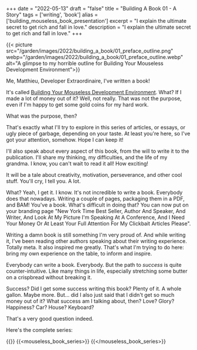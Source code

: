 +++
date = "2022-05-13"
draft = "false"
title = "Building A Book 01 - A Story"
tags = ['writing', 'book']
alias = ['building_mouseless_book_presentation']
excerpt = "I explain the ultimate secret to get rich and fall in love."
description = "I explain the ultimate secret to get rich and fall in love."
+++

{{< picture src="/garden/images/2022/building_a_book/01_preface_outline.png" webp="/garden/images/2022/building_a_book/01_preface_outline.webp" alt="A glimpse to my horrible outline for Building Your Mouseless Development Environment">}}

Me, Matthieu, Developer Extraordinaire, I've written a book!

It's called [Building Your Mouseless Development Environment](https://themouseless.dev/). What? If I made a lot of money out of it? Well, not really. That was not the purpose, even if I'm happy to get some gold coins for my hard work.

What was the purpose, then?

That's exactly what I'll try to explore in this series of articles, or essays, or ugly piece of garbage, depending on your taste. At least you're here, so I've got your attention, somehow. Hope I can keep it!

I'll also speak about every aspect of this book, from the will to write it to the publication. I'll share my thinking, my difficulties, and the life of my grandma. I know, you can't wait to read it all! How exciting!

It will be a tale about creativity, motivation, perseverance, and other cool stuff. You'll cry, I tell you. A lot.

What? Yeah, I get it. I know. It's not incredible to write a book. Everybody does that nowadays. Writing a couple of pages, packaging them in a PDF, and BAM! You've a book. What's difficult in doing that? You can now put on your branding page "New York Time Best Seller, Author And Speaker, And Writer, And Look At My Picture I'm Speaking At A Conference, And I Need Your Money Or At Least Your Full Attention For My Clickbait Articles Please".

Writing a damn book is still something I'm very proud of. And while writing it, I've been reading other authors speaking about their writing experience. Totally meta. It also inspired me greatly. That's what I'm trying to do here: bring my own experience on the table, to inform and inspire.

Everybody can write a book. Everybody. But the path to *success* is quite counter-intuitive. Like many things in life, especially stretching some butter on a crispbread without breaking it.

Success? Did I get some success writing this book? Plenty of it. A whole gallon. Maybe more. But... did I also just said that I didn't get so much money out of it? What success am I talking about, then? Love? Glory? Happiness? Car? House? Keyboard?

That's a very good question indeed.

Here's the complete series:

{{<series>}}
{{<mouseless_book_series>}}
{{</mouseless_book_series>}}
